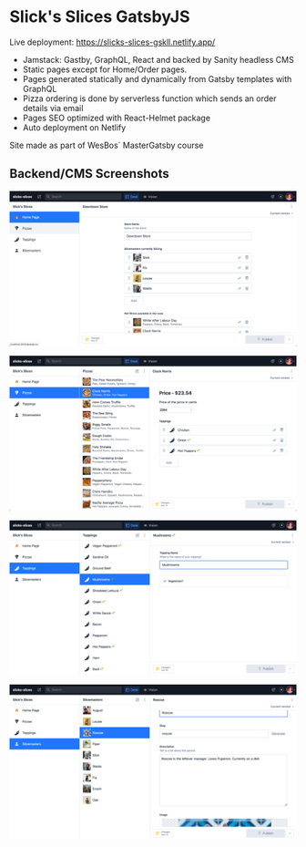 # Slick's Slices GatsbyJS

Live deployment: https://slicks-slices-gskll.netlify.app/

- Jamstack: Gastby, GraphQL, React and backed by Sanity headless CMS
- Static pages except for Home/Order pages. 
- Pages generated statically and dynamically from Gatsby templates with GraphQL
- Pizza ordering is done by serverless function which sends an order details via email
- Pages SEO optimized with React-Helmet package
- Auto deployment on Netlify

Site made as part of WesBos` MasterGatsby course



## Backend/CMS Screenshots

![image-20210426120205357](./screenshots/image-20210426120205357.png)

![image-20210426120255183](./screenshots/image-20210426120255183.png)

![image-20210426120320020](./screenshots/image-20210426120320020.png)

![image-20210426120344020](./screenshots/image-20210426120344020.png)